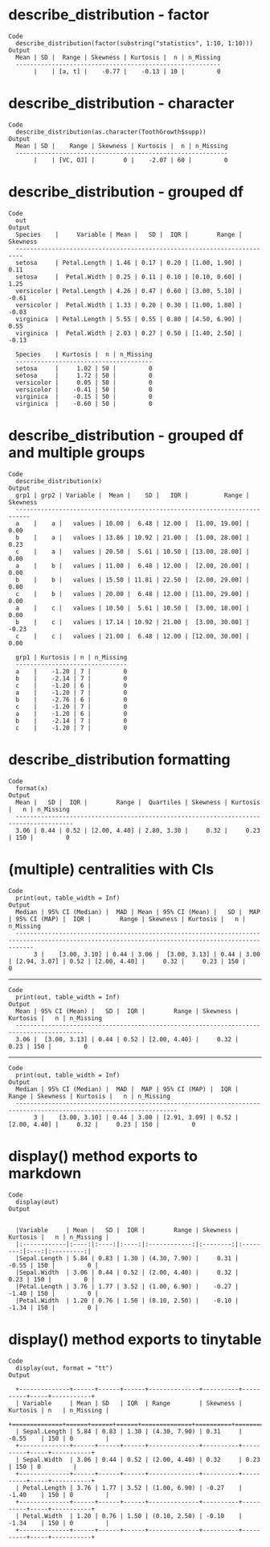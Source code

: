 # describe_distribution - factor

    Code
      describe_distribution(factor(substring("statistics", 1:10, 1:10)))
    Output
      Mean | SD |  Range | Skewness | Kurtosis |  n | n_Missing
      ---------------------------------------------------------
           |    | [a, t] |    -0.77 |    -0.13 | 10 |         0

# describe_distribution - character

    Code
      describe_distribution(as.character(ToothGrowth$supp))
    Output
      Mean | SD |    Range | Skewness | Kurtosis |  n | n_Missing
      -----------------------------------------------------------
           |    | [VC, OJ] |        0 |    -2.07 | 60 |         0

# describe_distribution - grouped df

    Code
      out
    Output
      Species    |     Variable | Mean |   SD |  IQR |        Range | Skewness
      ------------------------------------------------------------------------
      setosa     | Petal.Length | 1.46 | 0.17 | 0.20 | [1.00, 1.90] |     0.11
      setosa     |  Petal.Width | 0.25 | 0.11 | 0.10 | [0.10, 0.60] |     1.25
      versicolor | Petal.Length | 4.26 | 0.47 | 0.60 | [3.00, 5.10] |    -0.61
      versicolor |  Petal.Width | 1.33 | 0.20 | 0.30 | [1.00, 1.80] |    -0.03
      virginica  | Petal.Length | 5.55 | 0.55 | 0.80 | [4.50, 6.90] |     0.55
      virginica  |  Petal.Width | 2.03 | 0.27 | 0.50 | [1.40, 2.50] |    -0.13
      
      Species    | Kurtosis |  n | n_Missing
      --------------------------------------
      setosa     |     1.02 | 50 |         0
      setosa     |     1.72 | 50 |         0
      versicolor |     0.05 | 50 |         0
      versicolor |    -0.41 | 50 |         0
      virginica  |    -0.15 | 50 |         0
      virginica  |    -0.60 | 50 |         0

# describe_distribution - grouped df and multiple groups

    Code
      describe_distribution(x)
    Output
      grp1 | grp2 | Variable |  Mean |    SD |   IQR |          Range | Skewness
      --------------------------------------------------------------------------
      a    |    a |   values | 10.00 |  6.48 | 12.00 |  [1.00, 19.00] |     0.00
      b    |    a |   values | 13.86 | 10.92 | 21.00 |  [1.00, 28.00] |     0.23
      c    |    a |   values | 20.50 |  5.61 | 10.50 | [13.00, 28.00] |     0.00
      a    |    b |   values | 11.00 |  6.48 | 12.00 |  [2.00, 20.00] |     0.00
      b    |    b |   values | 15.50 | 11.81 | 22.50 |  [2.00, 29.00] |     0.00
      c    |    b |   values | 20.00 |  6.48 | 12.00 | [11.00, 29.00] |     0.00
      a    |    c |   values | 10.50 |  5.61 | 10.50 |  [3.00, 18.00] |     0.00
      b    |    c |   values | 17.14 | 10.92 | 21.00 |  [3.00, 30.00] |    -0.23
      c    |    c |   values | 21.00 |  6.48 | 12.00 | [12.00, 30.00] |     0.00
      
      grp1 | Kurtosis | n | n_Missing
      -------------------------------
      a    |    -1.20 | 7 |         0
      b    |    -2.14 | 7 |         0
      c    |    -1.20 | 6 |         0
      a    |    -1.20 | 7 |         0
      b    |    -2.76 | 6 |         0
      c    |    -1.20 | 7 |         0
      a    |    -1.20 | 6 |         0
      b    |    -2.14 | 7 |         0
      c    |    -1.20 | 7 |         0

# describe_distribution formatting

    Code
      format(x)
    Output
      Mean |   SD |  IQR |        Range |  Quartiles | Skewness | Kurtosis |   n | n_Missing
      --------------------------------------------------------------------------------------
      3.06 | 0.44 | 0.52 | [2.00, 4.40] | 2.80, 3.30 |     0.32 |     0.23 | 150 |         0

# (multiple) centralities with CIs

    Code
      print(out, table_width = Inf)
    Output
      Median | 95% CI (Median) |  MAD | Mean | 95% CI (Mean) |   SD |  MAP | 95% CI (MAP) |  IQR |        Range | Skewness | Kurtosis |   n | n_Missing
      -------------------------------------------------------------------------------------------------------------------------------------------------
           3 |    [3.00, 3.10] | 0.44 | 3.06 |  [3.00, 3.13] | 0.44 | 3.00 | [2.94, 3.07] | 0.52 | [2.00, 4.40] |     0.32 |     0.23 | 150 |         0

---

    Code
      print(out, table_width = Inf)
    Output
      Mean | 95% CI (Mean) |   SD |  IQR |        Range | Skewness | Kurtosis |   n | n_Missing
      -----------------------------------------------------------------------------------------
      3.06 |  [3.00, 3.13] | 0.44 | 0.52 | [2.00, 4.40] |     0.32 |     0.23 | 150 |         0

---

    Code
      print(out, table_width = Inf)
    Output
      Median | 95% CI (Median) |  MAD |  MAP | 95% CI (MAP) |  IQR |        Range | Skewness | Kurtosis |   n | n_Missing
      -------------------------------------------------------------------------------------------------------------------
           3 |    [3.00, 3.10] | 0.44 | 3.00 | [2.91, 3.09] | 0.52 | [2.00, 4.40] |     0.32 |     0.23 | 150 |         0

# display() method exports to markdown

    Code
      display(out)
    Output
      
      
      |Variable     | Mean |   SD |  IQR |        Range | Skewness | Kurtosis |   n | n_Missing |
      |:------------|:----:|:----:|:----:|:------------:|:--------:|:--------:|:---:|:---------:|
      |Sepal.Length | 5.84 | 0.83 | 1.30 | (4.30, 7.90) |     0.31 |    -0.55 | 150 |         0 |
      |Sepal.Width  | 3.06 | 0.44 | 0.52 | (2.00, 4.40) |     0.32 |     0.23 | 150 |         0 |
      |Petal.Length | 3.76 | 1.77 | 3.52 | (1.00, 6.90) |    -0.27 |    -1.40 | 150 |         0 |
      |Petal.Width  | 1.20 | 0.76 | 1.50 | (0.10, 2.50) |    -0.10 |    -1.34 | 150 |         0 |

# display() method exports to tinytable

    Code
      display(out, format = "tt")
    Output
      
      +--------------+------+------+------+--------------+----------+----------+-----+-----------+
      | Variable     | Mean | SD   | IQR  | Range        | Skewness | Kurtosis | n   | n_Missing |
      +==============+======+======+======+==============+==========+==========+=====+===========+
      | Sepal.Length | 5.84 | 0.83 | 1.30 | (4.30, 7.90) | 0.31     | -0.55    | 150 | 0         |
      +--------------+------+------+------+--------------+----------+----------+-----+-----------+
      | Sepal.Width  | 3.06 | 0.44 | 0.52 | (2.00, 4.40) | 0.32     | 0.23     | 150 | 0         |
      +--------------+------+------+------+--------------+----------+----------+-----+-----------+
      | Petal.Length | 3.76 | 1.77 | 3.52 | (1.00, 6.90) | -0.27    | -1.40    | 150 | 0         |
      +--------------+------+------+------+--------------+----------+----------+-----+-----------+
      | Petal.Width  | 1.20 | 0.76 | 1.50 | (0.10, 2.50) | -0.10    | -1.34    | 150 | 0         |
      +--------------+------+------+------+--------------+----------+----------+-----+-----------+ 

